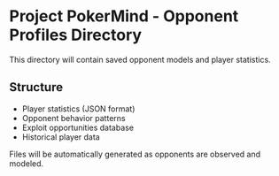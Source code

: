 # Project PokerMind - Opponent Profiles Directory

This directory will contain saved opponent models and player statistics.

## Structure
- Player statistics (JSON format)  
- Opponent behavior patterns
- Exploit opportunities database
- Historical player data

Files will be automatically generated as opponents are observed and modeled.